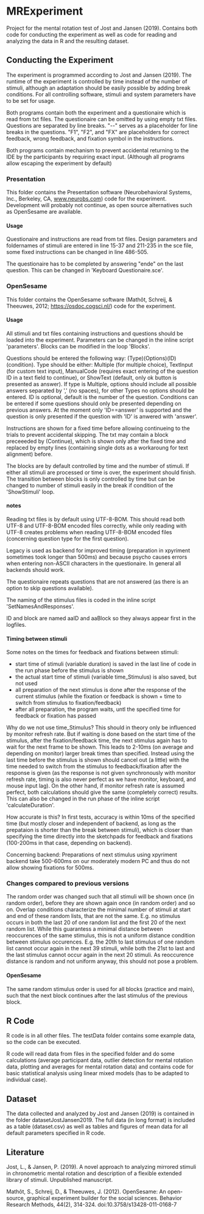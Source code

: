 # MRExperiment
Project for the mental rotation test of Jost and Jansen (2019). Contains both code for conducting the experiment as well as code for reading and analyzing the data in R and the resulting dataset.

## Conducting the Experiment
The experiment is programmed according to Jost and Jansen (2019). The runtime of the experiment is controlled by time instead of the number of stimuli, although an adaptation should be easily possible by adding break conditions. For all controlling software, stimuli and system parameters have to be set for usage.

Both programs contain both the experiment and a questionaire which is read from txt files. The questionaire can be omitted by using empty txt files. Questions are separated by line breaks. "--" serves as a placeholder for line breaks in the questions. "F1", "F2", and "FX" are placeholders for correct feedback, wrong feedback, and fixation symbol in the instructions.

Both programs contain mechanism to prevent accidental returning to the IDE by the participants by requiring exact input. (Although all programs allow escaping the experiment by default)

### Presentation
This folder contains the Presentation software (Neurobehavioral Systems, Inc., Berkeley, CA, www.neurobs.com) code for the experiment. Development will probably not continue, as open source alternatives such as OpenSesame are available.
#### Usage
Questionaire and instructions are read from txt files. Design parameters and foldernames of stimuli are entered in line 15-37 and 211-235 in the sce file, some fixed instructions can be changed in line 486-505.

The questionaire has to be completed by answering "ende" on the last question. This can be changed in 'Keyboard Questionaire.sce'.
### OpenSesame
This folder contains the OpenSesame software (Mathôt, Schreij, & Theeuwes, 2012; https://osdoc.cogsci.nl/) code for the experiment. 
#### Usage
All stimuli and txt files containing instructions and questions should be loaded into the experiment. Parameters can be changed in the inline script 'parameters'. Blocks can be modified in the loop 'Blocks'.

Questions should be entered the following way: (Type)(Options)(ID)(condition). Type should be either: Multiple (for multiple choice), TextInput (for custom text input), ManualCode (requires exact entering of the question ID in a text field to continue), or ShowText (default, only ok button is presented as answer). If type is Multiple, options should include all possible answers separated by ',' (no spaces), for other Types no options should be entered. ID is optional, default is the number of the question. Conditions can be entered if some questions should only be presented depending on previous answers. At the moment only 'ID==answer' is supported and the question is only presented if the question with 'ID' is anwered with 'answer'.

Instructions are shown for a fixed time before allowing continueing to the trials to prevent accidental skipping. The txt may contain a block preceeeded by (Continue), which is shown only after the fixed time and replaced by empty lines (containing single dots as a workaroung for text alignment) before.

The blocks are by default controlled by time and the number of stimuli. If either all stimuli are processed or time is over, the experiment should finish. The transition between blocks is only controlled by time but can be changed to number of stimuli easily in the break if condition of the 'ShowStimuli' loop.
#### notes
Reading txt files is by default using UTF-8-BOM. This should read both UTF-8 and UTF-8-BOM encoded files correctly, while only reading with UTF-8 creates problems when reading UTF-8-BOM encoded files (concerning question type for the first question).

Legacy is used as backend for improved timing (preparation in xpyriment sometimes took longer than 500ms) and because psycho causes errors when entering non-ASCII characters in the questionaire. In general all backends should work.

The questionaire repeats questions that are not answered (as there is an option to skip questions available). 

The naming of the stimulus files is coded in the inline script 'SetNamesAndResponses'.

ID and block are named aaID and aaBlock so they always appear first in the logfiles.

#### Timing between stimuli
Some notes on the times for feedback and fixations between stimuli:
- start time of stimuli (variable duration) is saved in the last line of code in the run phase before the stimulus is shown
- the actual start time of stimuli (variable time_Stimulus) is also saved, but not used
- all preparation of the next stimulus is done after the response of the current stimulus (while the fixation or feedback is shown + time to switch from stimulus to fixation/feedback)
- after all preparation, the program waits, untl the specified time for feedback or fixation has passed

Why do we not use time_Stimulus? 
This should in theory only be influenced by monitor refresh rate. But if waiting is done based on the start time of the stimulus, after the fixation/feedback time, the next stimulus again has to wait for the next frame to be shown. This leads to 2-10ms (on average and depending on monitor) larger break times than specified. Instead using the last time before the stimulus is shown should cancel out (a little) with the time needed to switch from the stimulus to feedback/fixation after the response is given (as the response is not given synchronously with monitor refresh rate, timing is also never perfect as we have monitor, keyboard, and mouse input lag). On the other hand, if monitor refresh rate is assumed perfect, both calculations should give the same (completely correct) results.
This can also be changed in the run phase of the inline script 'calculateDuration'.

How accurate is this? 
In first tests, accuracy is within 10ms of the specified time (but mostly closer and independent of backend, as long as the prepataion is shorter than the break between stimuli), which is closer than specifying the time directly into the sketchpads for feedback and fixations (100-200ms in that case, depending on backend).

Concerning backend: 
Preparations of next stimulus using xpyriment backend take 500-600ms on our moderately modern PC and thus do not allow showing fixations for 500ms.

### Changes compared to previous versions
The random order was changed such that all stimuli will be shown once (in random order), before they are shown again once (in random order) and so on. Overlap conditions characterize the minimal number of stimuli at start and end of these random lists, that are not the same. E.g. no stimulus occurs in both the last 20 of one random list and the first 20 of the next random list. While this guarantess a minimal distance between reoccurences of the same stimulus, this is not a uniform distance condition between stimulus occurences. E.g. the 20th to last stimulus of one random list cannot occur again in the next 39 stimuli, while both the 21st to last and the last stimulus cannot occur again in the next 20 stimuli. As reoccurence distance is random and not uniform anyway, this should not pose a problem.

#### OpenSesame
The same random stimulus order is used for all blocks (practice and main), such that the next block continues after the last stimulus of the previous block.

## R Code
R code is in all other files. The testData folder contains some example data, so the code can be executed.

R code will read data from files in the specified folder and do some calculations (average participant data, outlier detection for mental rotation data, plotting and averages for mental rotation data) and contains code for basic statistical analysis using linear mixed models (has to be adapted to individual case).

## Dataset
The data collected and analyzed by Jost and Jansen (2019) is contained in the folder datasetJostJansen2019. The full data (in long format) is included as a table (dataset.csv) as well as tables and figures of mean data for all default parameters specified in R code.

## Literature 
Jost, L., & Jansen, P. (2019). A novel approach to analyzing mirrored stimuli in chronometric mental rotation and description of a flexible extended library of stimuli. Unpublished manuscript.

Mathôt, S., Schreij, D., & Theeuwes, J. (2012). OpenSesame: An open-source, graphical experiment builder for the social sciences. Behavior Research Methods, 44(2), 314-324. doi:10.3758/s13428-011-0168-7